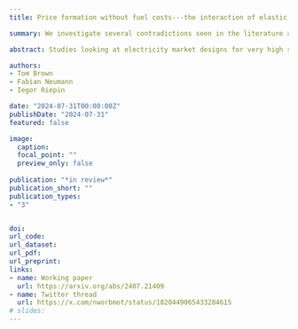 ```yaml
---
title: Price formation without fuel costs---the interaction of elastic demand with storage bidding

summary: We investigate several contradictions seen in the literature about the viability of electricity markets at high penetrations of wind and solar. Price structure of many zero- and high-price hours is a symptom of capacity expansion models using inelastic demand.

abstract: Studies looking at electricity market designs for very high shares of wind and solar often conclude that the energy-only market will break down. Without fuel costs, it is said that there is nothing to set prices. Symptoms of breakdown include long phases of zero prices, scarcity prices too high to be politically acceptable, prices that collapse under small perturbations of capacities from the long-term equilibrium, cost recovery that is impossible due to low market values, high variability of revenue between different weather years, and difficulty operating long-term storage with limited foresight. We argue that all these problems are an artefact of modeling with perfectly inelastic demand. If short-term elasticity to reflect today's flexible demand (-5%) is implemented in the model, these problems are significantly reduced. The combined interaction of demand willingness to pay and storage opportunity costs is enough to produce stable pricing. This behavior is illustrated by a model with wind, solar, batteries, and hydrogen-based storage, where a piecewise linear demand curve removes high price peaks and reduces the fraction of zero-price hours from 90% to around 30%, and entails more price stability for perturbations of capacity and different weather years. Furthermore, we show that with elastic demand, the long-term model exactly reproduces the prices of the short-term model with the same capacities. We then use insights from the long-term model to derive simple bidding strategies for storage so that we can also run the short-term model with limited operational foresight. We demonstrate this short-term operation in a model trained on 35 years of weather data and tested on another 35 years of unseen data. We conclude that the energy-only market can still play a key role in coordinating dispatch and investment in the future.

authors:
- Tom Brown
- Fabian Neumann
- Iegor Riepin

date: "2024-07-31T00:00:00Z"
publishDate: "2024-07-31"
featured: false

image:
  caption:
  focal_point: ""
  preview_only: false
  
publication: "*in review*"
publication_short: ""
publication_types:
- "3"


doi:
url_code:
url_dataset:
url_pdf:
url_preprint: 
links:
- name: Working paper 
  url: https://arxiv.org/abs/2407.21409
- name: Twitter thread
  url: https://x.com/nworbmot/status/1820449065433284615
# slides:
---
```


